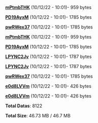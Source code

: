 [**mPtmbTHK**](/data/mPtmbTHK.txt) (10/12/22 - 10:01)- 959 bytes

[**PD19AyxM**](/data/PD19AyxM.txt) (10/12/22 - 10:01)- 1785 bytes

[**pwRWex37**](/data/pwRWex37.txt) (10/12/22 - 10:01)- 1785 bytes

[**mPtmbTHK**](/data/mPtmbTHK.txt) (10/12/22 - 10:01)- 959 bytes

[**PD19AyxM**](/data/PD19AyxM.txt) (10/12/22 - 10:01)- 1785 bytes

[**LPYNC2Jv**](/data/LPYNC2Jv.txt) (10/12/22 - 10:01)- 1787 bytes

[**LPYNC2Jv**](/data/LPYNC2Jv.txt) (10/12/22 - 10:01)- 1787 bytes

[**pwRWex37**](/data/pwRWex37.txt) (10/12/22 - 10:01)- 1785 bytes

[**e0d8LVVm**](/data/e0d8LVVm.txt) (10/12/22 - 10:01)- 426 bytes

[**e0d8LVVm**](/data/e0d8LVVm.txt) (10/12/22 - 10:01)- 426 bytes

**Total Datas**: 8122

**Total Size**: 46.73 MB / 46.7 MB
